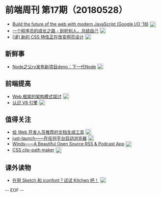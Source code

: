 # 前端周刊 第17期（20180528）

- [Build the future of the web with modern JavaScript (Google I/O ’18)](https://www.youtube.com/watch?v=mIWCLOftfRw&list=PLNYkxOF6rcIC4NQeXpdAy0RbOACI66Hvf&utm_source=ESnextNews.com&utm_medium=Weekly+Newsletter&utm_campaign=2018-05-22&utm_source=mife&utm_medium=article&utm_campaign=mifeweekly&utm_term=video) <img valign="top" width="auto" height="20" src="./assets/video.svg" />
- [一个程序员的成长之路 - 剖析别人，总结自己](https://mp.weixin.qq.com/s/zWPjfHiYxx0HH9lE99Yijw?utm_source=mife&utm_medium=article&utm_campaign=mifeweekly&utm_term=demo) <img valign="top" width="auto" height="20" src="./assets/demo.svg" />
- [[译] 新的 CSS 特性正在改变网页设计](https://juejin.im/post/5b0cae8c6fb9a009de14c833?utm_source=mife&utm_medium=article&utm_campaign=mifeweekly&utm_term=opinion) <img valign="top" width="auto" height="20" src="./assets/opinion.svg" />

## 新鲜事
- [Node之父ry发布新项目deno：下一代Node](https://mp.weixin.qq.com/s/1LcO3EqGV2iRlZ1aIrQeqw?utm_source=mife&utm_medium=article&utm_campaign=mifeweekly&utm_term=news) <img valign="top" width="auto" height="20" src="./assets/news.svg" />

## 前端提高
- [Web 框架的架构模式探讨](http://web.jobbole.com/94577/) <img valign="top" width="auto" height="20" src="./assets/tutorial.svg" />
- [认识 V8 引擎](https://zhuanlan.zhihu.com/p/27628685?utm_source=mife&utm_medium=article&utm_campaign=mifeweekly&utm_term=tutorial) <img valign="top" width="auto" height="20" src="./assets/tutorial.svg" />

## 值得关注

- [给 Web 开发人员推荐的文档生成工具](https://mp.weixin.qq.com/s/nPx81RgsBczboNT9__d3Vw?utm_source=mife&utm_medium=article&utm_campaign=mifeweekly&utm_term=tutorial) <img valign="top" width="auto" height="20" src="./assets/tools.svg" />
- [just-launch——在任何平台启动浏览器](https://github.com/juliangruber/just-launch?utm_source=mife&utm_medium=article&utm_campaign=mifeweekly&utm_term=tools) <img valign="top" width="auto" height="20" src="./assets/github.svg" />
- [Winds——A Beautiful Open Source RSS & Podcast App](https://github.com/getstream/winds?utm_source=mife&utm_medium=article&utm_campaign=mifeweekly&utm_term=github) <img valign="top" width="auto" height="20" src="./assets/github.svg" />
- [CSS clip-path maker](https://bennettfeely.com/clippy/?utm_source=mife&utm_medium=article&utm_campaign=mifeweekly&utm_term=github) <img valign="top" width="auto" height="20" src="./assets/tools.svg" />

## 课外读物

- [在用 Sketch 和 iconfont？试试 Kitchen 吧！](https://zhuanlan.zhihu.com/p/36657030?utm_source=mife&utm_medium=article&utm_campaign=mifeweekly&utm_term=tools) <img valign="top" width="auto" height="20" src="./assets/tips.svg" />

-- EOF --